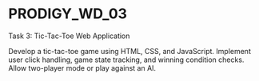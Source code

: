 # PRODIGY_WD_03

Task 3: Tic-Tac-Toe Web Application

Develop a tic-tac-toe game using HTML, CSS, and JavaScript. Implement user click handling, game state tracking, and winning condition checks. Allow two-player mode or play against an AI.
